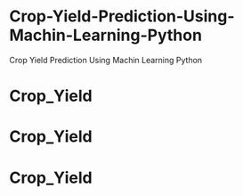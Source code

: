 # Crop-Yield-Prediction-Using-Machin-Learning-Python
Crop Yield Prediction Using Machin Learning Python
# Crop_Yield
# Crop_Yield
# Crop_Yield
